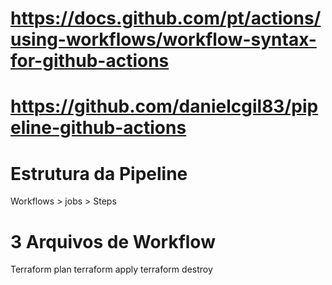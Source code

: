 # https://docs.github.com/pt/actions/using-workflows/workflow-syntax-for-github-actions
# https://github.com/danielcgil83/pipeline-github-actions

# Estrutura da Pipeline
Workflows > jobs > Steps
# 3 Arquivos de Workflow
Terraform plan
terraform apply
terraform destroy